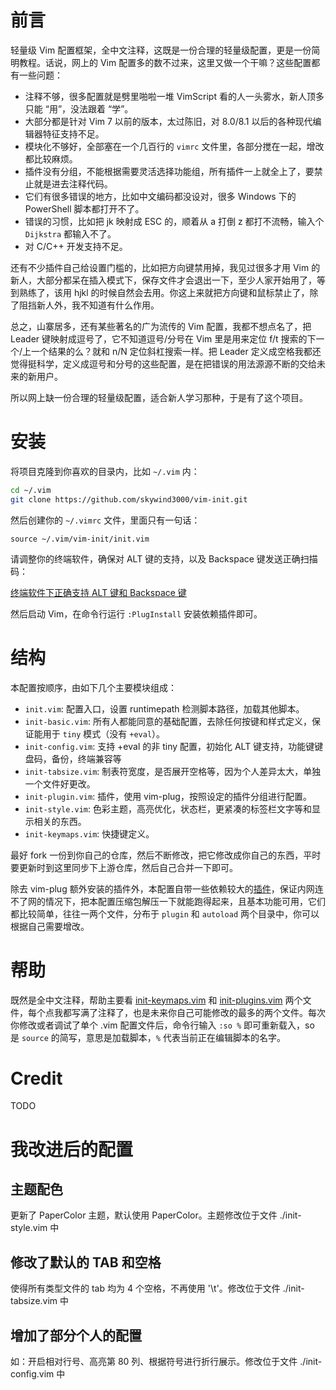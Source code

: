 # 前言
轻量级 Vim 配置框架，全中文注释，这既是一份合理的轻量级配置，更是一份简明教程。话说，网上的 Vim 配置多的数不过来，这里又做一个干嘛？这些配置都有一些问题：

- 注释不够，很多配置就是劈里啪啦一堆 VimScript 看的人一头雾水，新人顶多只能 “用”，没法跟着 “学”。
- 大部分都是针对 Vim 7 以前的版本，太过陈旧，对 8.0/8.1 以后的各种现代编辑器特征支持不足。
- 模块化不够好，全部塞在一个几百行的 `vimrc` 文件里，各部分搅在一起，增改都比较麻烦。
- 插件没有分组，不能根据需要灵活选择功能组，所有插件一上就全上了，要禁止就是进去注释代码。
- 它们有很多错误的地方，比如中文编码都没设对，很多 Windows 下的 PowerShell 脚本都打开不了。
- 错误的习惯，比如把 jk 映射成 ESC 的，顺着从 a 打倒 z 都打不流畅，输入个 `Dijkstra` 都输入不了。
- 对 C/C++ 开发支持不足。

还有不少插件自己给设置门槛的，比如把方向键禁用掉，我见过很多才用 Vim 的新人，大部分都呆在插入模式下，保存文件才会退出一下，至少人家开始用了，等到熟练了，该用 hjkl 的时候自然会去用。你这上来就把方向键和鼠标禁止了，除了阻挡新人外，我不知道有什么作用。

总之，山寨居多，还有某些著名的广为流传的 Vim 配置，我都不想点名了，把 Leader 键映射成逗号了，它不知道逗号/分号在 Vim 里是用来定位 f/t 搜索的下一个/上一个结果的么？就和 n/N 定位斜杠搜索一样。把 Leader 定义成空格我都还觉得挺科学，定义成逗号和分号的这些配置，是在把错误的用法源源不断的交给未来的新用户。

所以网上缺一份合理的轻量级配置，适合新人学习那种，于是有了这个项目。


# 安装

将项目克隆到你喜欢的目录内，比如 `~/.vim` 内：

```bash
cd ~/.vim
git clone https://github.com/skywind3000/vim-init.git
```

然后创建你的 `~/.vimrc` 文件，里面只有一句话：

```VimL
source ~/.vim/vim-init/init.vim
```

请调整你的终端软件，确保对 ALT 键的支持，以及 Backspace 键发送正确扫描码：

[终端软件下正确支持 ALT 键和 Backspace 键](https://github.com/skywind3000/vim-init/wiki/Setup-terminals-to-support-ALT-and-Backspace-correctly)

然后启动 Vim，在命令行运行 `:PlugInstall` 安装依赖插件即可。

# 结构

本配置按顺序，由如下几个主要模块组成：

- `init.vim`: 配置入口，设置 runtimepath 检测脚本路径，加载其他脚本。
- `init-basic.vim`: 所有人都能同意的基础配置，去除任何按键和样式定义，保证能用于 `tiny` 模式（没有 `+eval`）。
- `init-config.vim`: 支持 +eval 的非 tiny 配置，初始化 ALT 键支持，功能键键盘码，备份，终端兼容等
- `init-tabsize.vim`: 制表符宽度，是否展开空格等，因为个人差异太大，单独一个文件好更改。
- `init-plugin.vim`: 插件，使用 vim-plug，按照设定的插件分组进行配置。
- `init-style.vim`: 色彩主题，高亮优化，状态栏，更紧凑的标签栏文字等和显示相关的东西。
- `init-keymaps.vim`: 快捷键定义。

最好 fork 一份到你自己的仓库，然后不断修改，把它修改成你自己的东西，平时要更新时到这里同步下上游仓库，然后自己合并一下即可。

除去 vim-plug 额外安装的插件外，本配置自带一些依赖较大的[插件](https://github.com/skywind3000/vim-init/wiki/Integrated-Plugins)，保证内网连不了网的情况下，把本配置压缩包解压一下就能跑得起来，且基本功能可用，它们都比较简单，往往一两个文件，分布于 `plugin` 和 `autoload` 两个目录中，你可以根据自己需要增改。

# 帮助

既然是全中文注释，帮助主要看 [init-keymaps.vim](https://github.com/skywind3000/vim-init/blob/master/init/init-keymaps.vim) 和 [init-plugins.vim](https://github.com/skywind3000/vim-init/blob/master/init/init-plugins.vim) 两个文件，每个点我都写满了注释了，也是未来你自己可能修改的最多的两个文件。每次你修改或者调试了单个 .vim 配置文件后，命令行输入 `:so %` 即可重新载入，so 是 `source` 的简写，意思是加载脚本，`%` 代表当前正在编辑脚本的名字。

# Credit

TODO


# 我改进后的配置

## 主题配色

更新了 PaperColor 主题，默认使用 PaperColor。主题修改位于文件 ./init-style.vim 中

## 修改了默认的 TAB 和空格

使得所有类型文件的 tab 均为 4 个空格，不再使用 '\t'。修改位于文件 ./init-tabsize.vim 中

## 增加了部分个人的配置

如：开启相对行号、高亮第 80 列、根据符号进行折行展示。修改位于文件 ./init-config.vim 中
